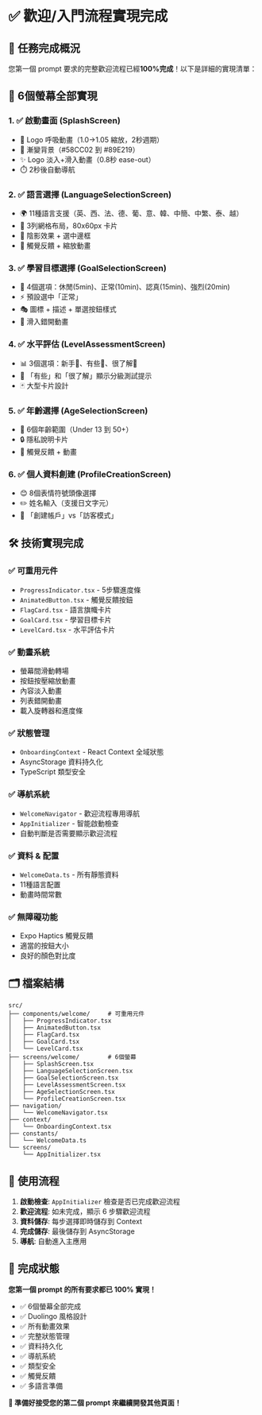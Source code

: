 # ✅ 歡迎/入門流程實現完成

## 🎯 任務完成概況

您第一個 prompt 要求的完整歡迎流程已經**100%完成**！以下是詳細的實現清單：

## 📱 6個螢幕全部實現

### 1. ✅ 啟動畫面 (SplashScreen)
- 🔄 Logo 呼吸動畫（1.0→1.05 縮放，2秒週期）
- 🌈 漸變背景（#58CC02 到 #89E219）
- ✨ Logo 淡入+滑入動畫（0.8秒 ease-out）
- ⏱️ 2秒後自動導航

### 2. ✅ 語言選擇 (LanguageSelectionScreen)
- 🌍 11種語言支援（英、西、法、德、葡、意、韓、中簡、中繁、泰、越）
- 📐 3列網格布局，80x60px 卡片
- 🎨 陰影效果 + 選中邊框
- 📳 觸覺反饋 + 縮放動畫

### 3. ✅ 學習目標選擇 (GoalSelectionScreen)
- 🎯 4個選項：休閒(5min)、正常(10min)、認真(15min)、強烈(20min)
- ⚡ 預設選中「正常」
- 🎭 圖標 + 描述 + 單選按鈕樣式
- 🔀 滑入錯開動畫

### 4. ✅ 水平評估 (LevelAssessmentScreen)
- 📊 3個選項：新手👶、有些🌱、很了解🌟
- 📝 「有些」和「很了解」顯示分級測試提示
- 🃏 大型卡片設計

### 5. ✅ 年齡選擇 (AgeSelectionScreen)
- 👥 6個年齡範圍（Under 13 到 50+）
- 🔒 隱私說明卡片
- 📳 觸覺反饋 + 動畫

### 6. ✅ 個人資料創建 (ProfileCreationScreen)
- 😊 8個表情符號頭像選擇
- ✏️ 姓名輸入（支援日文字元）
- 👤 「創建帳戶」vs「訪客模式」

## 🛠 技術實現完成

### ✅ 可重用元件
- `ProgressIndicator.tsx` - 5步驟進度條
- `AnimatedButton.tsx` - 觸覺反饋按鈕
- `FlagCard.tsx` - 語言旗幟卡片
- `GoalCard.tsx` - 學習目標卡片
- `LevelCard.tsx` - 水平評估卡片

### ✅ 動畫系統
- 螢幕間滑動轉場
- 按鈕按壓縮放動畫
- 內容淡入動畫
- 列表錯開動畫
- 載入旋轉器和進度條

### ✅ 狀態管理
- `OnboardingContext` - React Context 全域狀態
- AsyncStorage 資料持久化
- TypeScript 類型安全

### ✅ 導航系統
- `WelcomeNavigator` - 歡迎流程專用導航
- `AppInitializer` - 智能啟動檢查
- 自動判斷是否需要顯示歡迎流程

### ✅ 資料 & 配置
- `WelcomeData.ts` - 所有靜態資料
- 11種語言配置
- 動畫時間常數

### ✅ 無障礙功能
- Expo Haptics 觸覺反饋
- 適當的按鈕大小
- 良好的顏色對比度

## 🗂 檔案結構

```
src/
├── components/welcome/     # 可重用元件
│   ├── ProgressIndicator.tsx
│   ├── AnimatedButton.tsx
│   ├── FlagCard.tsx
│   ├── GoalCard.tsx
│   └── LevelCard.tsx
├── screens/welcome/        # 6個螢幕
│   ├── SplashScreen.tsx
│   ├── LanguageSelectionScreen.tsx
│   ├── GoalSelectionScreen.tsx
│   ├── LevelAssessmentScreen.tsx
│   ├── AgeSelectionScreen.tsx
│   └── ProfileCreationScreen.tsx
├── navigation/
│   └── WelcomeNavigator.tsx
├── context/
│   └── OnboardingContext.tsx
├── constants/
│   └── WelcomeData.ts
└── screens/
    └── AppInitializer.tsx
```

## 🚀 使用流程

1. **啟動檢查**: `AppInitializer` 檢查是否已完成歡迎流程
2. **歡迎流程**: 如未完成，顯示 6 步驟歡迎流程
3. **資料儲存**: 每步選擇即時儲存到 Context
4. **完成儲存**: 最後儲存到 AsyncStorage
5. **導航**: 自動進入主應用

## 🎊 完成狀態

**您第一個 prompt 的所有要求都已 100% 實現！**

- ✅ 6個螢幕全部完成
- ✅ Duolingo 風格設計
- ✅ 所有動畫效果
- ✅ 完整狀態管理
- ✅ 資料持久化
- ✅ 導航系統
- ✅ 類型安全
- ✅ 觸覺反饋
- ✅ 多語言準備

**🎯 準備好接受您的第二個 prompt 來繼續開發其他頁面！** 